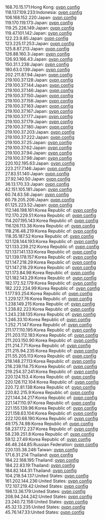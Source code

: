 168.70.15.171:Hong Kong: [ovpn config](vpn/168_70_15_171.ovpn)  
118.137.109.233:Indonesia: [ovpn config](vpn/118_137_109_233.ovpn)  
106.168.152.220:Japan: [ovpn config](vpn/106_168_152_220.ovpn)  
119.170.119.173:Japan: [ovpn config](vpn/119_170_119_173.ovpn)  
119.25.226.149:Japan: [ovpn config](vpn/119_25_226_149.ovpn)  
119.47.101.142:Japan: [ovpn config](vpn/119_47_101_142.ovpn)  
122.23.9.85:Japan: [ovpn config](vpn/122_23_9_85.ovpn)  
123.225.17.253:Japan: [ovpn config](vpn/123_225_17_253.ovpn)  
125.8.87.213:Japan: [ovpn config](vpn/125_8_87_213.ovpn)  
126.88.160.3:Japan: [ovpn config](vpn/126_88_160_3.ovpn)  
126.93.166.43:Japan: [ovpn config](vpn/126_93_166_43.ovpn)  
150.31.1.238:Japan: [ovpn config](vpn/150_31_1_238.ovpn)  
180.63.0.139:Japan: [ovpn config](vpn/180_63_0_139.ovpn)  
202.211.87.94:Japan: [ovpn config](vpn/202_211_87_94.ovpn)  
219.100.37.128:Japan: [ovpn config](vpn/219_100_37_128.ovpn)  
219.100.37.144:Japan: [ovpn config](vpn/219_100_37_144.ovpn)  
219.100.37.146:Japan: [ovpn config](vpn/219_100_37_146.ovpn)  
219.100.37.150:Japan: [ovpn config](vpn/219_100_37_150.ovpn)  
219.100.37.158:Japan: [ovpn config](vpn/219_100_37_158.ovpn)  
219.100.37.163:Japan: [ovpn config](vpn/219_100_37_163.ovpn)  
219.100.37.167:Japan: [ovpn config](vpn/219_100_37_167.ovpn)  
219.100.37.177:Japan: [ovpn config](vpn/219_100_37_177.ovpn)  
219.100.37.179:Japan: [ovpn config](vpn/219_100_37_179.ovpn)  
219.100.37.180:Japan: [ovpn config](vpn/219_100_37_180.ovpn)  
219.100.37.203:Japan: [ovpn config](vpn/219_100_37_203.ovpn)  
219.100.37.222:Japan: [ovpn config](vpn/219_100_37_222.ovpn)  
219.100.37.25:Japan: [ovpn config](vpn/219_100_37_25.ovpn)  
219.100.37.62:Japan: [ovpn config](vpn/219_100_37_62.ovpn)  
219.100.37.94:Japan: [ovpn config](vpn/219_100_37_94.ovpn)  
219.100.37.98:Japan: [ovpn config](vpn/219_100_37_98.ovpn)  
220.102.195.63:Japan: [ovpn config](vpn/220_102_195_63.ovpn)  
223.217.7.146:Japan: [ovpn config](vpn/223_217_7_146.ovpn)  
27.83.51.140:Japan: [ovpn config](vpn/27_83_51_140.ovpn)  
27.92.140.50:Japan: [ovpn config](vpn/27_92_140_50.ovpn)  
36.13.170.33:Japan: [ovpn config](vpn/36_13_170_33.ovpn)  
42.151.105.181:Japan: [ovpn config](vpn/42_151_105_181.ovpn)  
60.74.63.58:Japan: [ovpn config](vpn/60_74_63_58.ovpn)  
60.79.205.206:Japan: [ovpn config](vpn/60_79_205_206.ovpn)  
61.125.223.52:Japan: [ovpn config](vpn/61_125_223_52.ovpn)  
112.146.198.161:Korea Republic of: [ovpn config](vpn/112_146_198_161.ovpn)  
112.170.229.51:Korea Republic of: [ovpn config](vpn/112_170_229_51.ovpn)  
114.207.195.143:Korea Republic of: [ovpn config](vpn/114_207_195_143.ovpn)  
116.126.113.38:Korea Republic of: [ovpn config](vpn/116_126_113_38.ovpn)  
118.216.48.219:Korea Republic of: [ovpn config](vpn/118_216_48_219.ovpn)  
118.35.187.52:Korea Republic of: [ovpn config](vpn/118_35_187_52.ovpn)  
121.128.144.193:Korea Republic of: [ovpn config](vpn/121_128_144_193.ovpn)  
121.133.239.212:Korea Republic of: [ovpn config](vpn/121_133_239_212.ovpn)  
121.137.141.133:Korea Republic of: [ovpn config](vpn/121_137_141_133.ovpn)  
121.139.178.157:Korea Republic of: [ovpn config](vpn/121_139_178_157.ovpn)  
121.147.218.29:Korea Republic of: [ovpn config](vpn/121_147_218_29.ovpn)  
121.147.218.29:Korea Republic of: [ovpn config](vpn/121_147_218_29.ovpn)  
121.173.84.98:Korea Republic of: [ovpn config](vpn/121_173_84_98.ovpn)  
121.182.143.29:Korea Republic of: [ovpn config](vpn/121_182_143_29.ovpn)  
182.172.52.179:Korea Republic of: [ovpn config](vpn/182_172_52_179.ovpn)  
182.222.234.99:Korea Republic of: [ovpn config](vpn/182_222_234_99.ovpn)  
1.177.93.254:Korea Republic of: [ovpn config](vpn/1_177_93_254.ovpn)  
1.229.127.76:Korea Republic of: [ovpn config](vpn/1_229_127_76.ovpn)  
1.238.149.215:Korea Republic of: [ovpn config](vpn/1_238_149_215.ovpn)  
1.238.82.223:Korea Republic of: [ovpn config](vpn/1_238_82_223.ovpn)  
1.243.238.135:Korea Republic of: [ovpn config](vpn/1_243_238_135.ovpn)  
1.246.33.10:Korea Republic of: [ovpn config](vpn/1_246_33_10.ovpn)  
1.252.71.147:Korea Republic of: [ovpn config](vpn/1_252_71_147.ovpn)  
211.177.110.195:Korea Republic of: [ovpn config](vpn/211_177_110_195.ovpn)  
211.203.112.183:Korea Republic of: [ovpn config](vpn/211_203_112_183.ovpn)  
211.203.150.90:Korea Republic of: [ovpn config](vpn/211_203_150_90.ovpn)  
211.214.7.71:Korea Republic of: [ovpn config](vpn/211_214_7_71.ovpn)  
211.215.94.235:Korea Republic of: [ovpn config](vpn/211_215_94_235.ovpn)  
211.55.205.113:Korea Republic of: [ovpn config](vpn/211_55_205_113.ovpn)  
218.148.27.113:Korea Republic of: [ovpn config](vpn/218_148_27_113.ovpn)  
218.239.114.75:Korea Republic of: [ovpn config](vpn/218_239_114_75.ovpn)  
219.254.37.241:Korea Republic of: [ovpn config](vpn/219_254_37_241.ovpn)  
220.124.153.4:Korea Republic of: [ovpn config](vpn/220_124_153_4.ovpn)  
220.126.112.104:Korea Republic of: [ovpn config](vpn/220_126_112_104.ovpn)  
220.72.81.138:Korea Republic of: [ovpn config](vpn/220_72_81_138.ovpn)  
220.82.215.9:Korea Republic of: [ovpn config](vpn/220_82_215_9.ovpn)  
221.144.34.217:Korea Republic of: [ovpn config](vpn/221_144_34_217.ovpn)  
221.147.110.97:Korea Republic of: [ovpn config](vpn/221_147_110_97.ovpn)  
221.155.139.96:Korea Republic of: [ovpn config](vpn/221_155_139_96.ovpn)  
221.158.63.104:Korea Republic of: [ovpn config](vpn/221_158_63_104.ovpn)  
222.120.68.190:Korea Republic of: [ovpn config](vpn/222_120_68_190.ovpn)  
49.175.74.98:Korea Republic of: [ovpn config](vpn/49_175_74_98.ovpn)  
58.237.172.237:Korea Republic of: [ovpn config](vpn/58_237_172_237.ovpn)  
58.239.251.8:Korea Republic of: [ovpn config](vpn/58_239_251_8.ovpn)  
59.12.27.49:Korea Republic of: [ovpn config](vpn/59_12_27_49.ovpn)  
46.48.244.85:Russian Federation: [ovpn config](vpn/46_48_244_85.ovpn)  
220.135.38.248:Taiwan: [ovpn config](vpn/220_135_38_248.ovpn)  
171.6.31.214:Thailand: [ovpn config](vpn/171_6_31_214.ovpn)  
184.22.168.195:Thailand: [ovpn config](vpn/184_22_168_195.ovpn)  
184.22.83.19:Thailand: [ovpn config](vpn/184_22_83_19.ovpn)  
184.82.144.31:Thailand: [ovpn config](vpn/184_82_144_31.ovpn)  
104.218.54.137:United States: [ovpn config](vpn/104_218_54_137.ovpn)  
161.202.144.236:United States: [ovpn config](vpn/161_202_144_236.ovpn)  
172.107.219.42:United States: [ovpn config](vpn/172_107_219_42.ovpn)  
198.13.36.179:United States: [ovpn config](vpn/198_13_36_179.ovpn)  
208.94.244.242:United States: [ovpn config](vpn/208_94_244_242.ovpn)  
23.240.72.158:United States: [ovpn config](vpn/23_240_72_158.ovpn)  
45.32.13.235:United States: [ovpn config](vpn/45_32_13_235.ovpn)  
45.76.147.33:United States: [ovpn config](vpn/45_76_147_33.ovpn)  
